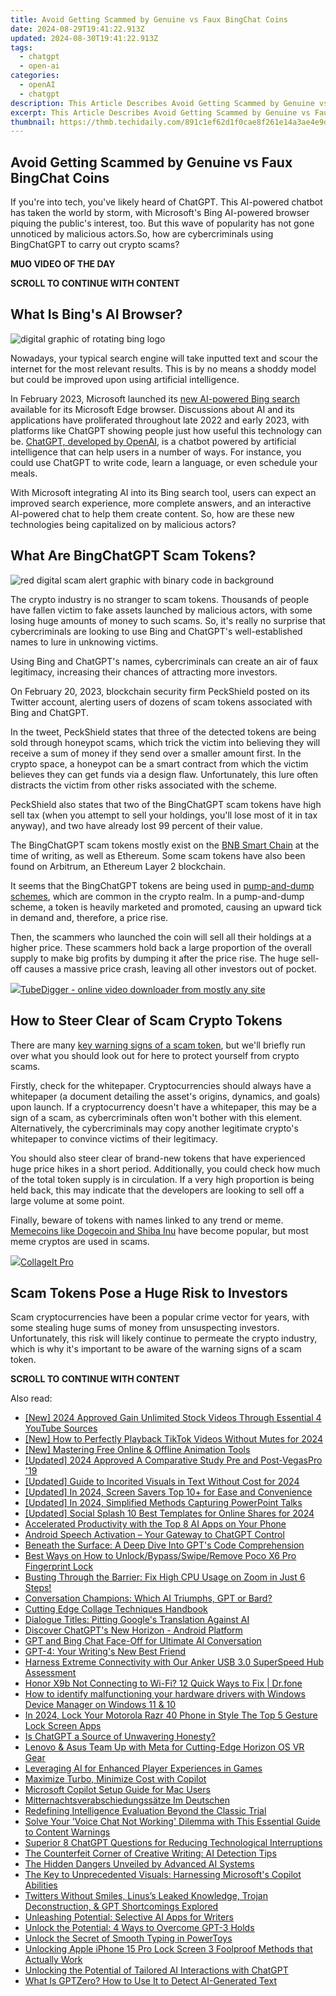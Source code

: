 ```yaml
---
title: Avoid Getting Scammed by Genuine vs Faux BingChat Coins
date: 2024-08-29T19:41:22.913Z
updated: 2024-08-30T19:41:22.913Z
tags:
  - chatgpt
  - open-ai
categories:
  - openAI
  - chatgpt
description: This Article Describes Avoid Getting Scammed by Genuine vs Faux BingChat Coins
excerpt: This Article Describes Avoid Getting Scammed by Genuine vs Faux BingChat Coins
thumbnail: https://thmb.techidaily.com/891c1ef62d1f0cae8f261e14a3ae4e9d18efe066afd0af7e2373c813aa6b6f85.jpg
---
```


## Avoid Getting Scammed by Genuine vs Faux BingChat Coins

If you're into tech, you've likely heard of ChatGPT. This AI-powered chatbot has taken the world by storm, with Microsoft's Bing AI-powered browser piquing the public's interest, too. But this wave of popularity has not gone unnoticed by malicious actors.So, how are cybercriminals using BingChatGPT to carry out crypto scams?

**MUO VIDEO OF THE DAY**

**SCROLL TO CONTINUE WITH CONTENT**

## What Is Bing's AI Browser?

![digital graphic of rotating bing logo](https://static1.makeuseofimages.com/wordpress/wp-content/uploads/2023/02/bing-blue-logo.jpg)

 Nowadays, your typical search engine will take inputted text and scour the internet for the most relevant results. This is by no means a shoddy model but could be improved upon using artificial intelligence.

 In February 2023, Microsoft launched its [new AI-powered Bing search](https://www.makeuseof.com/microsoft-bing-gets-chatgpt-ai/) available for its Microsoft Edge browser. Discussions about AI and its applications have proliferated throughout late 2022 and early 2023, with platforms like ChatGPT showing people just how useful this technology can be. [ChatGPT, developed by OpenAI](https://www.makeuseof.com/what-is-chat-gpt-generative-ai-explained/), is a chatbot powered by artificial intelligence that can help users in a number of ways. For instance, you could use ChatGPT to write code, learn a language, or even schedule your meals.

 With Microsoft integrating AI into its Bing search tool, users can expect an improved search experience, more complete answers, and an interactive AI-powered chat to help them create content. So, how are these new technologies being capitalized on by malicious actors?

## What Are BingChatGPT Scam Tokens?

![red digital scam alert graphic with binary code in background](https://static1.makeuseofimages.com/wordpress/wp-content/uploads/2023/02/scam-alert-1.jpg)

 The crypto industry is no stranger to scam tokens. Thousands of people have fallen victim to fake assets launched by malicious actors, with some losing huge amounts of money to such scams. So, it's really no surprise that cybercriminals are looking to use Bing and ChatGPT's well-established names to lure in unknowing victims.

 Using Bing and ChatGPT's names, cybercriminals can create an air of faux legitimacy, increasing their chances of attracting more investors.

 On February 20, 2023, blockchain security firm PeckShield posted on its Twitter account, alerting users of dozens of scam tokens associated with Bing and ChatGPT.

 In the tweet, PeckShield states that three of the detected tokens are being sold through honeypot scams, which trick the victim into believing they will receive a sum of money if they send over a smaller amount first. In the crypto space, a honeypot can be a smart contract from which the victim believes they can get funds via a design flaw. Unfortunately, this lure often distracts the victim from other risks associated with the scheme.

 PeckShield also states that two of the BingChatGPT scam tokens have high sell tax (when you attempt to sell your holdings, you'll lose most of it in tax anyway), and two have already lost 99 percent of their value.

 The BingChatGPT scam tokens mostly exist on the [BNB Smart Chain](https://www.makeuseof.com/binance-bnb-chain/) at the time of writing, as well as Ethereum. Some scam tokens have also been found on Arbitrum, an Ethereum Layer 2 blockchain.

 It seems that the BingChatGPT tokens are being used in [pump-and-dump schemes](https://www.makeuseof.com/what-is-crypto-rug-pull-scam/), which are common in the crypto realm. In a pump-and-dump scheme, a token is heavily marketed and promoted, causing an upward tick in demand and, therefore, a price rise.

 Then, the scammers who launched the coin will sell all their holdings at a higher price. These scammers hold back a large proportion of the overall supply to make big profits by dumping it after the price rise. The huge sell-off causes a massive price crash, leaving all other investors out of pocket.

<!-- affiliate ads begin -->
<a href="https://secure.2checkout.com/order/checkout.php?PRODS=4572700&QTY=1&AFFILIATE=108875&CART=1"><img src="	https://www.tubedigger.com/wp-content/uploads/2020/08/tubedigger-software-new.png" border="0">TubeDigger - online video downloader from mostly any site</a>
<!-- affiliate ads end -->
## How to Steer Clear of Scam Crypto Tokens

 There are many [key warning signs of a scam token](https://www.makeuseof.com/biggest-signs-scam-token/), but we'll briefly run over what you should look out for here to protect yourself from crypto scams.

 Firstly, check for the whitepaper. Cryptocurrencies should always have a whitepaper (a document detailing the asset's origins, dynamics, and goals) upon launch. If a cryptocurrency doesn't have a whitepaper, this may be a sign of a scam, as cybercriminals often won't bother with this element. Alternatively, the cybercriminals may copy another legitimate crypto's whitepaper to convince victims of their legitimacy.

 You should also steer clear of brand-new tokens that have experienced huge price hikes in a short period. Additionally, you could check how much of the total token supply is in circulation. If a very high proportion is being held back, this may indicate that the developers are looking to sell off a large volume at some point.

 Finally, beware of tokens with names linked to any trend or meme. [Memecoins like Dogecoin and Shiba Inu](https://www.makeuseof.com/what-are-crypto-meme-coins/) have become popular, but most meme cryptos are used in scams.

<!-- affiliate ads begin -->
<a href="https://secure.2checkout.com/order/checkout.php?PRODS=4530091&QTY=1&AFFILIATE=108875&CART=1"><img src="https://www.pearlmountainsoft.com/n_img/product/cit_win/banScrn.jpg" border="0">CollageIt Pro</a>
<!-- affiliate ads end -->
## Scam Tokens Pose a Huge Risk to Investors

 Scam cryptocurrencies have been a popular crime vector for years, with some stealing huge sums of money from unsuspecting investors. Unfortunately, this risk will likely continue to permeate the crypto industry, which is why it's important to be aware of the warning signs of a scam token.

**SCROLL TO CONTINUE WITH CONTENT**


<ins class="adsbygoogle"
     style="display:block"
     data-ad-format="autorelaxed"
     data-ad-client="ca-pub-7571918770474297"
     data-ad-slot="1223367746"></ins>



<ins class="adsbygoogle"
     style="display:block"
     data-ad-client="ca-pub-7571918770474297"
     data-ad-slot="8358498916"
     data-ad-format="auto"
     data-full-width-responsive="true"></ins>

<span class="atpl-alsoreadstyle">Also read:</span>
<div><ul>
<li><a href="https://youtube-tips.techidaily.com/024-approved-gain-unlimited-stock-videos-through-essential-4-youtube-sources/"><u>[New] 2024 Approved  Gain Unlimited Stock Videos Through Essential 4 YouTube Sources</u></a></li>
<li><a href="https://facebook-videos.techidaily.com/new-how-to-perfectly-playback-tiktok-videos-without-mutes-for-2024/"><u>[New] How to Perfectly Playback TikTok Videos Without Mutes for 2024</u></a></li>
<li><a href="https://extra-guidance.techidaily.com/new-mastering-free-online-and-offline-animation-tools/"><u>[New] Mastering Free Online & Offline Animation Tools</u></a></li>
<li><a href="https://article-posts.techidaily.com/updated-2024-approved-a-comparative-study-pre-and-post-vegaspro-19/"><u>[Updated] 2024 Approved  A Comparative Study  Pre and Post-VegasPro '19</u></a></li>
<li><a href="https://eaxpv-info.techidaily.com/updated-guide-to-incorited-visuals-in-text-without-cost-for-2024/"><u>[Updated] Guide to Incorited Visuals in Text Without Cost for 2024</u></a></li>
<li><a href="https://visual-screen-recording.techidaily.com/updated-in-2024-screen-savers-top-10plus-for-ease-and-convenience/"><u>[Updated] In 2024, Screen Savers  Top 10+ for Ease and Convenience</u></a></li>
<li><a href="https://video-screen-grab.techidaily.com/updated-in-2024-simplified-methods-capturing-powerpoint-talks/"><u>[Updated] In 2024, Simplified Methods  Capturing PowerPoint Talks</u></a></li>
<li><a href="https://fox-access.techidaily.com/updated-social-splash-10-best-templates-for-online-shares-for-2024/"><u>[Updated] Social Splash  10 Best Templates for Online Shares for 2024</u></a></li>
<li><a href="https://tech-savvy.techidaily.com/accelerated-productivity-with-the-top-8-ai-apps-on-your-phone/"><u>Accelerated Productivity with the Top 8 AI Apps on Your Phone</u></a></li>
<li><a href="https://tech-savvy.techidaily.com/android-speech-activation-your-gateway-to-chatgpt-control/"><u>Android Speech Activation – Your Gateway to ChatGPT Control</u></a></li>
<li><a href="https://tech-savvy.techidaily.com/beneath-the-surface-a-deep-dive-into-gpts-code-comprehension/"><u>Beneath the Surface: A Deep Dive Into GPT's Code Comprehension</u></a></li>
<li><a href="https://easy-unlock-android.techidaily.com/best-ways-on-how-to-unlockbypassswiperemove-poco-x6-pro-fingerprint-lock-by-drfone-android/"><u>Best Ways on How to Unlock/Bypass/Swipe/Remove Poco X6 Pro Fingerprint Lock</u></a></li>
<li><a href="https://win-answers.techidaily.com/busting-through-the-barrier-fix-high-cpu-usage-on-zoom-in-just-6-steps/"><u>Busting Through the Barrier: Fix High CPU Usage on Zoom in Just 6 Steps!</u></a></li>
<li><a href="https://tech-savvy.techidaily.com/conversation-champions-which-ai-triumphs-gpt-or-bard/"><u>Conversation Champions: Which AI Triumphs, GPT or Bard?</u></a></li>
<li><a href="https://extra-information.techidaily.com/cutting-edge-collage-techniques-handbook/"><u>Cutting Edge Collage Techniques Handbook</u></a></li>
<li><a href="https://tech-savvy.techidaily.com/dialogue-titles-pitting-googles-translation-against-ai/"><u>Dialogue Titles: Pitting Google's Translation Against AI</u></a></li>
<li><a href="https://tech-savvy.techidaily.com/discover-chatgpts-new-horizon-android-platform/"><u>Discover ChatGPT's New Horizon - Android Platform</u></a></li>
<li><a href="https://tech-savvy.techidaily.com/gpt-and-bing-chat-face-off-for-ultimate-ai-conversation/"><u>GPT and Bing Chat Face-Off for Ultimate AI Conversation</u></a></li>
<li><a href="https://tech-savvy.techidaily.com/gpt-4-your-writings-new-best-friend/"><u>GPT-4: Your Writing's New Best Friend</u></a></li>
<li><a href="https://buynow-help.techidaily.com/harness-extreme-connectivity-with-our-anker-usb-30-superspeed-hub-assessment/"><u>Harness Extreme Connectivity with Our Anker USB 3.0 SuperSpeed Hub Assessment</u></a></li>
<li><a href="https://change-location.techidaily.com/honor-x9b-not-connecting-to-wi-fi-12-quick-ways-to-fix-drfone-by-drfone-fix-android-problems-fix-android-problems/"><u>Honor X9b Not Connecting to Wi-Fi? 12 Quick Ways to Fix | Dr.fone</u></a></li>
<li><a href="https://blog-min.techidaily.com/how-to-identify-malfunctioning-your-hardware-drivers-with-windows-device-manager-on-windows-11-and-10-by-drivereasy-guide/"><u>How to identify malfunctioning your hardware drivers with Windows Device Manager on Windows 11 & 10</u></a></li>
<li><a href="https://android-unlock.techidaily.com/in-2024-lock-your-motorola-razr-40-phone-in-style-the-top-5-gesture-lock-screen-apps-by-drfone-android/"><u>In 2024, Lock Your Motorola Razr 40 Phone in Style The Top 5 Gesture Lock Screen Apps</u></a></li>
<li><a href="https://tech-savvy.techidaily.com/is-chatgpt-a-source-of-unwavering-honesty/"><u>Is ChatGPT a Source of Unwavering Honesty?</u></a></li>
<li><a href="https://hardware-reviews.techidaily.com/lenovo-and-asus-team-up-with-meta-for-cutting-edge-horizon-os-vr-gear/"><u>Lenovo & Asus Team Up with Meta for Cutting-Edge Horizon OS VR Gear</u></a></li>
<li><a href="https://tech-savvy.techidaily.com/leveraging-ai-for-enhanced-player-experiences-in-games/"><u>Leveraging AI for Enhanced Player Experiences in Games</u></a></li>
<li><a href="https://tech-savvy.techidaily.com/maximize-turbo-minimize-cost-with-copilot/"><u>Maximize Turbo, Minimize Cost with Copilot</u></a></li>
<li><a href="https://tech-savvy.techidaily.com/microsoft-copilot-setup-guide-for-mac-users/"><u>Microsoft Copilot Setup Guide for Mac Users</u></a></li>
<li><a href="https://mondly-stories.techidaily.com/mitternachtsverabschiedungssatze-im-deutschen/"><u>Mitternachtsverabschiedungssätze Im Deutschen</u></a></li>
<li><a href="https://tech-savvy.techidaily.com/redefining-intelligence-evaluation-beyond-the-classic-trial/"><u>Redefining Intelligence Evaluation Beyond the Classic Trial</u></a></li>
<li><a href="https://win-answers.techidaily.com/solve-your-voice-chat-not-working-dilemma-with-this-essential-guide-to-content-warnings/"><u>Solve Your 'Voice Chat Not Working' Dilemma with This Essential Guide to Content Warnings</u></a></li>
<li><a href="https://tech-savvy.techidaily.com/superior-8-chatgpt-questions-for-reducing-technological-interruptions/"><u>Superior 8 ChatGPT Questions for Reducing Technological Interruptions</u></a></li>
<li><a href="https://tech-savvy.techidaily.com/the-counterfeit-corner-of-creative-writing-ai-detection-tips/"><u>The Counterfeit Corner of Creative Writing: AI Detection Tips</u></a></li>
<li><a href="https://tech-savvy.techidaily.com/the-hidden-dangers-unveiled-by-advanced-ai-systems/"><u>The Hidden Dangers Unveiled by Advanced AI Systems</u></a></li>
<li><a href="https://tech-savvy.techidaily.com/the-key-to-unprecedented-visuals-harnessing-microsofts-copilot-abilities/"><u>The Key to Unprecedented Visuals: Harnessing Microsoft's Copilot Abilities</u></a></li>
<li><a href="https://tech-savvy.techidaily.com/twitters-without-smiles-linuss-leaked-knowledge-trojan-deconstruction-and-gpt-shortcomings-explored/"><u>Twitters Without Smiles, Linus’s Leaked Knowledge, Trojan Deconstruction, & GPT Shortcomings Explored</u></a></li>
<li><a href="https://tech-savvy.techidaily.com/unleashing-potential-selective-ai-apps-for-writers/"><u>Unleashing Potential: Selective AI Apps for Writers</u></a></li>
<li><a href="https://tech-savvy.techidaily.com/unlock-the-potential-4-ways-to-overcome-gpt-3-holds/"><u>Unlock the Potential: 4 Ways to Overcome GPT-3 Holds</u></a></li>
<li><a href="https://win11-tips.techidaily.com/unlock-the-secret-of-smooth-typing-in-powertoys/"><u>Unlock the Secret of Smooth Typing in PowerToys</u></a></li>
<li><a href="https://ios-unlock.techidaily.com/unlocking-apple-iphone-15-pro-lock-screen-3-foolproof-methods-that-actually-work-by-drfone-ios/"><u>Unlocking Apple iPhone 15 Pro Lock Screen 3 Foolproof Methods that Actually Work</u></a></li>
<li><a href="https://tech-savvy.techidaily.com/unlocking-the-potential-of-tailored-ai-interactions-with-chatgpt/"><u>Unlocking the Potential of Tailored AI Interactions with ChatGPT</u></a></li>
<li><a href="https://tech-savvy.techidaily.com/what-is-gptzero-how-to-use-it-to-detect-ai-generated-text/"><u>What Is GPTZero? How to Use It to Detect AI-Generated Text</u></a></li>
</ul></div>
